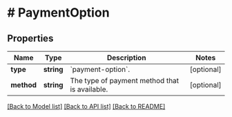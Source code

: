 # # PaymentOption

## Properties

Name | Type | Description | Notes
------------ | ------------- | ------------- | -------------
**type** | **string** | &#x60;payment-option&#x60;. | [optional]
**method** | **string** | The type of payment method that is available. | [optional]

[[Back to Model list]](../../README.md#models) [[Back to API list]](../../README.md#endpoints) [[Back to README]](../../README.md)
